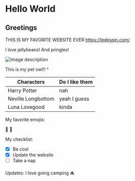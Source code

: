 # Hello World

## Greetings

THIS IS MY FAVORITE WEBSITE EVER https://leekspin.com/

I love jellybeans!
And pringles!

![Image description](https://vignette.wikia.nocookie.net/harrypotter/images/4/46/HedwigWU.png/revision/latest?cb=20190704191632)

This is my pet owl!! ^

| Characters | Do I like them |
| ----------- | ----------- |
| Harry Potter     | nah     |
| Neville Longbottom   | yeah I guess       |
| Luna Lovegood  | kinda      |

My favorite emojis:

:money_mouth_face:
:drooling_face:

My checklist:
- [x] Be cool
- [x] Update the website
- [ ] Take a nap

Updates:
I love going camping :tent:
